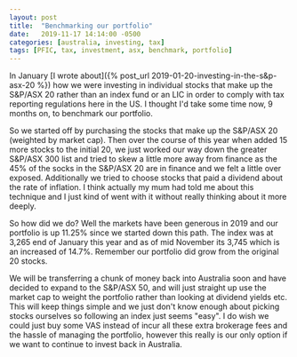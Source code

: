 ```yaml
---
layout: post
title:  "Benchmarking our portfolio"
date:   2019-11-17 14:14:00 -0500
categories: [australia, investing, tax]
tags: [PFIC, tax, investment, asx, benchmark, portfolio]
---
```


In January [I wrote about]({% post_url 2019-01-20-investing-in-the-s&p-asx-20 %}) how we were investing in individual stocks that make up the S&P/ASX 20 rather than an index fund or an LIC in order to comply with tax reporting regulations here in the US. I thought I'd take some time now, 9 months on, to benchmark our portfolio.

So we started off by purchasing the stocks that make up the S&P/ASX 20 (weighted by market cap). Then over the course of this year when added 15 more stocks to the initial 20, we just worked our way down the greater S&P/ASX 300 list and tried to skew a little more away from finance as the 45% of the socks in the S&P/ASX 20 are in finance and we felt a little over exposed. Additionally we tried to choose stocks that paid a dividend about the rate of inflation. I think actually my mum had told me about this technique and I just kind of went with it without really thinking about it more deeply.

So how did we do? Well the markets have been generous in 2019 and our portfolio is up 11.25% since we started down this path. The index was at 3,265 end of January this year and as of mid November its 3,745 which is an increased of 14.7%. Remember our portfolio did grow from the original 20 stocks.

We will be transferring a chunk of money back into Australia soon and have decided to expand to the S&P/ASX 50, and will just straight up use the market cap to weight the portfolio rather than looking at dividend yields etc. This will keep things simple and we just don't know enough about picking stocks ourselves so following an index just seems "easy". I do wish we could just buy some VAS instead of incur all these extra brokerage fees and the hassle of managing the portfolio, however this really is our only option if we want to continue to invest back in Australia.